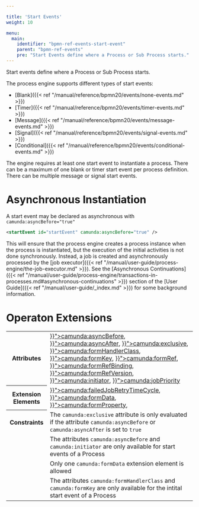 ```yaml
---

title: 'Start Events'
weight: 10

menu:
  main:
    identifier: "bpmn-ref-events-start-event"
    parent: "bpmn-ref-events"
    pre: "Start Events define where a Process or Sub Process starts."
---
```



Start events define where a Process or Sub Process starts.

The process engine supports different types of start events:

* [Blank]({{< ref "/manual/reference/bpmn20/events/none-events.md" >}})
* [Timer]({{< ref "/manual/reference/bpmn20/events/timer-events.md" >}})
* [Message]({{< ref "/manual/reference/bpmn20/events/message-events.md" >}})
* [Signal]({{< ref "/manual/reference/bpmn20/events/signal-events.md" >}})
* [Conditional]({{< ref "/manual/reference/bpmn20/events/conditional-events.md" >}})

The engine requires at least one start event to instantiate a process. There can be a maximum of one blank or timer start event per process definition. There can be multiple message or signal start events.


# Asynchronous Instantiation

A start event may be declared as asynchronous with `camunda:asyncBefore="true"`

```xml
<startEvent id="startEvent" camunda:asyncBefore="true" />
```

This will ensure that the process engine creates a process instance when the process is instantiated, but the execution of the initial activities is not done synchronously. Instead, a job is created and asynchronously processed by the [job executor]({{< ref "/manual/user-guide/process-engine/the-job-executor.md" >}}). See the [Asynchronous Continuations]({{< ref "/manual/user-guide/process-engine/transactions-in-processes.md#asynchronous-continuations" >}}) section of the [User Guide]({{< ref "/manual/user-guide/_index.md" >}}) for some background information.


# Operaton Extensions

<table class="table table-striped">
  <tr>
    <th>Attributes</th>
    <td>
      <a href="{{< ref "/manual/reference/bpmn20/custom-extensions/extension-attributes.md#asyncbefore" >}}">camunda:asyncBefore</a>,
      <a href="{{< ref "/manual/reference/bpmn20/custom-extensions/extension-attributes.md#asyncafter" >}}">camunda:asyncAfter</a>,
      <a href="{{< ref "/manual/reference/bpmn20/custom-extensions/extension-attributes.md#exclusive" >}}">camunda:exclusive</a>,
      <a href="{{< ref "/manual/reference/bpmn20/custom-extensions/extension-attributes.md#formhandlerclass" >}}">camunda:formHandlerClass</a>,
      <a href="{{< ref "/manual/reference/bpmn20/custom-extensions/extension-attributes.md#formkey" >}}">camunda:formKey</a>,
      <a href="{{< ref "/manual/reference/bpmn20/custom-extensions/extension-attributes.md#formref" >}}">camunda:formRef</a>,
      <a href="{{< ref "/manual/reference/bpmn20/custom-extensions/extension-attributes.md#formrefbinding" >}}">camunda:formRefBinding</a>,
      <a href="{{< ref "/manual/reference/bpmn20/custom-extensions/extension-attributes.md#formrefversion" >}}">camunda:formRefVersion</a>,
      <a href="{{< ref "/manual/reference/bpmn20/custom-extensions/extension-attributes.md#initiator" >}}">camunda:initiator</a>,
      <a href="{{< ref "/manual/reference/bpmn20/custom-extensions/extension-attributes.md#jobpriority" >}}">camunda:jobPriority</a>
    </td>
  </tr>
  <tr>
    <th>Extension Elements</th>
    <td>
      <a href="{{< ref "/manual/reference/bpmn20/custom-extensions/extension-elements.md#failedjobretrytimecycle" >}}">camunda:failedJobRetryTimeCycle</a>,
      <a href="{{< ref "/manual/reference/bpmn20/custom-extensions/extension-elements.md#formdata" >}}">camunda:formData</a>,
      <a href="{{< ref "/manual/reference/bpmn20/custom-extensions/extension-elements.md#formproperty" >}}">camunda:formProperty</a>,
    </td>
  </tr>
  <tr>
    <th>Constraints</th>
    <td>
      The <code>camunda:exclusive</code> attribute is only evaluated if the attribute
      <code>camunda:asyncBefore</code> or <code>camunda:asyncAfter</code> is set to <code>true</code>
    </td>
  </tr>
  <tr>
    <td></td>
    <td>
      The attributes <code>camunda:asyncBefore</code> and <code>camunda:initiator</code> are only available for start events of a Process
    </td>
  </tr>
  <tr>
    <td></td>
    <td>
      Only one <code>camunda:formData</code> extension element is allowed
    </td>
  </tr>
  <tr>
    <td></td>
    <td>
      The attributes <code>camunda:formHandlerClass</code> and <code>camunda:formKey</code>
      are only available for the intital start event of a Process
    </td>
  </tr>
</table>
